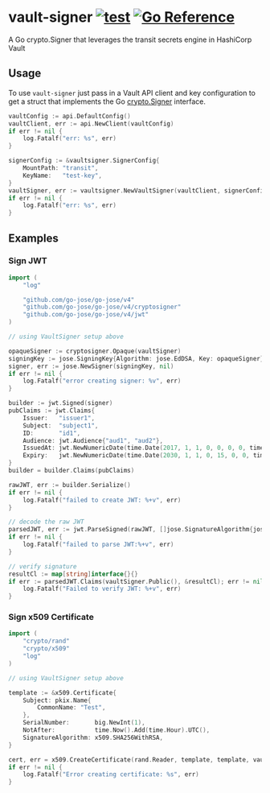 # vault-signer [![test](https://github.com/chrishoffman/vault-signer/workflows/test/badge.svg)](https://github.com/chrishoffman/vault-signer/actions/workflows/test.yml) [![Go Reference](https://pkg.go.dev/badge/github.com/chrishoffman/vault-signer.svg)](https://pkg.go.dev/github.com/chrishoffman/vault-signer)
A Go crypto.Signer that leverages the transit secrets engine in HashiCorp Vault

## Usage
To use `vault-signer` just pass in a Vault API client and key configuration to get a struct that implements the Go [crypto.Signer](https://golang.org/pkg/crypto/#Signer) interface.

```go
vaultConfig := api.DefaultConfig()
vaultClient, err := api.NewClient(vaultConfig)
if err != nil {
	log.Fatalf("err: %s", err)
}

signerConfig := &vaultsigner.SignerConfig{
	MountPath: "transit",
	KeyName:   "test-key",
}
vaultSigner, err := vaultsigner.NewVaultSigner(vaultClient, signerConfig)
if err != nil {
	log.Fatalf("err: %s", err)
}
```

## Examples

### Sign JWT

```go
import (
	"log"

	"github.com/go-jose/go-jose/v4"
	"github.com/go-jose/go-jose/v4/cryptosigner"
	"github.com/go-jose/go-jose/v4/jwt"
)

// using VaultSigner setup above

opaqueSigner := cryptosigner.Opaque(vaultSigner)
signingKey := jose.SigningKey{Algorithm: jose.EdDSA, Key: opaqueSigner}
signer, err := jose.NewSigner(signingKey, nil)
if err != nil {
	log.Fatalf("error creating signer: %v", err)
}

builder := jwt.Signed(signer)
pubClaims := jwt.Claims{
	Issuer:   "issuer1",
	Subject:  "subject1",
	ID:       "id1",
	Audience: jwt.Audience{"aud1", "aud2"},
	IssuedAt: jwt.NewNumericDate(time.Date(2017, 1, 1, 0, 0, 0, 0, time.UTC)),
	Expiry:   jwt.NewNumericDate(time.Date(2030, 1, 1, 0, 15, 0, 0, time.UTC)),
}
builder = builder.Claims(pubClaims)

rawJWT, err := builder.Serialize()
if err != nil {
	log.Fatalf("failed to create JWT: %+v", err)
}

// decode the raw JWT
parsedJWT, err := jwt.ParseSigned(rawJWT, []jose.SignatureAlgorithm{jose.EdDSA})
if err != nil {
	log.Fatalf("failed to parse JWT:%+v", err)
}

// verify signature
resultCl := map[string]interface{}{}
if err := parsedJWT.Claims(vaultSigner.Public(), &resultCl); err != nil {
	log.Fatalf("Failed to verify JWT: %+v", err)
}
```

### Sign x509 Certificate

```go
import (
	"crypto/rand"
	"crypto/x509"
	"log"
)

// using VaultSigner setup above

template := &x509.Certificate{
	Subject: pkix.Name{
		CommonName: "Test",
	},
	SerialNumber:       big.NewInt(1),
	NotAfter:           time.Now().Add(time.Hour).UTC(),
	SignatureAlgorithm: x509.SHA256WithRSA,
}

cert, err = x509.CreateCertificate(rand.Reader, template, template, vaultSigner.Public(), vaultSigner)
if err != nil {
	log.Fatalf("Error creating certificate: %s", err)
}
```
